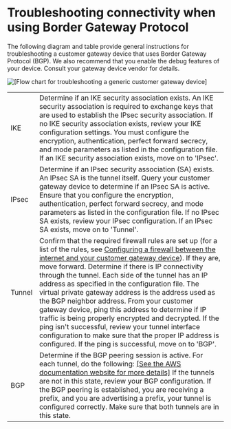# Troubleshooting connectivity when using Border Gateway Protocol<a name="Generic_Troubleshooting"></a>

The following diagram and table provide general instructions for troubleshooting a customer gateway device that uses Border Gateway Protocol \(BGP\)\. We also recommend that you enable the debug features of your device\. Consult your gateway device vendor for details\.

![\[Flow chart for troubleshooting a generic customer gateway device\]](http://docs.aws.amazon.com/vpn/latest/s2svpn/images/troubleshooting-cgw-flow-diagram.png)


|  |  | 
| --- |--- |
| IKE |  Determine if an IKE security association exists\. An IKE security association is required to exchange keys that are used to establish the IPsec security association\.  If no IKE security association exists, review your IKE configuration settings\. You must configure the encryption, authentication, perfect forward secrecy, and mode parameters as listed in the configuration file\. If an IKE security association exists, move on to 'IPsec'\.  | 
| IPsec |  Determine if an IPsec security association \(SA\) exists\. An IPsec SA is the tunnel itself\. Query your customer gateway device to determine if an IPsec SA is active\. Ensure that you configure the encryption, authentication, perfect forward secrecy, and mode parameters as listed in the configuration file\. If no IPsec SA exists, review your IPsec configuration\. If an IPsec SA exists, move on to 'Tunnel'\.   | 
| Tunnel |  Confirm that the required firewall rules are set up \(for a list of the rules, see [Configuring a firewall between the internet and your customer gateway device](your-cgw.md#FirewallRules)\)\. If they are, move forward\. Determine if there is IP connectivity through the tunnel\. Each side of the tunnel has an IP address as specified in the configuration file\. The virtual private gateway address is the address used as the BGP neighbor address\. From your customer gateway device, ping this address to determine if IP traffic is being properly encrypted and decrypted\. If the ping isn't successful, review your tunnel interface configuration to make sure that the proper IP address is configured\. If the ping is successful, move on to 'BGP'\.  | 
| BGP |  Determine if the BGP peering session is active\. For each tunnel, do the following: [\[See the AWS documentation website for more details\]](http://docs.aws.amazon.com/vpn/latest/s2svpn/Generic_Troubleshooting.html) If the tunnels are not in this state, review your BGP configuration\. If the BGP peering is established, you are receiving a prefix, and you are advertising a prefix, your tunnel is configured correctly\. Make sure that both tunnels are in this state\.  | 